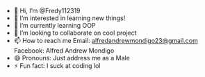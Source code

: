- 👋 Hi, I’m @Fredy112319
- 👀 I’m interested in learning new things!
- 🌱 I’m currently learning OOP
- 💞️ I’m looking to collaborate on cool project
- 📫 How to reach me Email: alfredandrewmondigo23@gmail.com Facebook: Alfred Andrew Mondigo 
- 😄 Pronouns: Just address me as a Male
- ⚡ Fun fact: I suck at coding lol

<!---
Fredy112319/Fredy112319 is a ✨ special ✨ repository because its `README.md` (this file) appears on your GitHub profile.
You can click the Preview link to take a look at your changes.
--->
